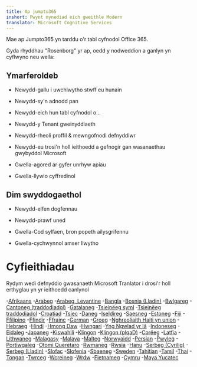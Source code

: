 ```yaml
---
title: Ap jumpto365
inshort: Pwynt mynediad eich gweithle Modern
translator: Microsoft Cognitive Services
---
```



Mae ap Jumpto365 yn tarddu o'r tabl cyfnodol Office 365. 

Gyda rhyddhau "Rosenborg" yr ap, oedd y nodweddion a ganlyn yn cyflwyno neu wella:

## Ymarferoldeb

* Newydd-gallu i uwchlwytho stwff eu hunain

* Newydd-sy'n adnodd pan

* Newydd-eich hun tabl cyfnodol o...

* Newydd-y Tenant gweinyddiaeth

* Newydd-rheoli proffil & mewngofnodi defnyddiwr

* Newydd-eu trosi'n holl ieithoedd a gefnogir gan wasanaethau gwybyddol Microsoft

* Gwella-agored ar gyfer unrhyw apiau

* Gwella-llywio cyffredinol

## Dim swyddogaethol

* Newydd-elfen dogfennau

* Newydd-prawf uned

* Gwella-Cod sylfaen, bron popeth ailysgrifennu

* Gwella-cychwynnol amser llwytho


# Cyfieithiadau
Rydym wedi defnyddio gwasanaeth Microsoft Tranlator i drosi'r holl erthyglau yn yr ieithoedd canlynol

-[Afrikaans](https://preview.app.jumpto365.com/tool/jumpto365/language/af)
-[Arabeg](https://preview.app.jumpto365.com/tool/jumpto365/language/ar)
-[Arabeg, Levantine](https://preview.app.jumpto365.com/tool/jumpto365/language/apc)
-[Bangla](https://preview.app.jumpto365.com/tool/jumpto365/language/bn)
-[Bosnia (Lladin)](https://preview.app.jumpto365.com/tool/jumpto365/language/bs)
-[Bwlgareg](https://preview.app.jumpto365.com/tool/jumpto365/language/bg)
-[Cantoneg (traddodiadol)](https://preview.app.jumpto365.com/tool/jumpto365/language/yue)
-[Gatalaneg](https://preview.app.jumpto365.com/tool/jumpto365/language/ca)
-[Tsieinëeg syml](https://preview.app.jumpto365.com/tool/jumpto365/language/zh-Hans)
-[Tsieinëeg traddodiadol](https://preview.app.jumpto365.com/tool/jumpto365/language/zh-Hant)
-[Croatiad](https://preview.app.jumpto365.com/tool/jumpto365/language/hr)
-[Tsiec](https://preview.app.jumpto365.com/tool/jumpto365/language/cs)
-[Daneg](https://preview.app.jumpto365.com/tool/jumpto365/language/da)
-[Iseldireg](https://preview.app.jumpto365.com/tool/jumpto365/language/nl)
-[Saesneg](https://preview.app.jumpto365.com/tool/jumpto365/language/en)
-[Estoneg](https://preview.app.jumpto365.com/tool/jumpto365/language/et)
-[Fiji](https://preview.app.jumpto365.com/tool/jumpto365/language/fj)
-[Ffilipino](https://preview.app.jumpto365.com/tool/jumpto365/language/fil)
-[Ffindir](https://preview.app.jumpto365.com/tool/jumpto365/language/fi)
-[Ffrainc](https://preview.app.jumpto365.com/tool/jumpto365/language/fr)
-[German](https://preview.app.jumpto365.com/tool/jumpto365/language/de)
-[Groeg](https://preview.app.jumpto365.com/tool/jumpto365/language/el)
-[Nghreoliaith Haiti yn union](https://preview.app.jumpto365.com/tool/jumpto365/language/ht)
-[Hebraeg](https://preview.app.jumpto365.com/tool/jumpto365/language/he)
-[Hindi](https://preview.app.jumpto365.com/tool/jumpto365/language/hi)
-[Hmong Daw](https://preview.app.jumpto365.com/tool/jumpto365/language/mww)
-[Hwngari](https://preview.app.jumpto365.com/tool/jumpto365/language/hu)
-[Yng Ngwlad yr Iâ](https://preview.app.jumpto365.com/tool/jumpto365/language/is)
-[Indoneseg](https://preview.app.jumpto365.com/tool/jumpto365/language/id)
-[Eidaleg](https://preview.app.jumpto365.com/tool/jumpto365/language/it)
-[Japaneg](https://preview.app.jumpto365.com/tool/jumpto365/language/ja)
-[Kiswahili](https://preview.app.jumpto365.com/tool/jumpto365/language/sw)
-[Klingon](https://preview.app.jumpto365.com/tool/jumpto365/language/tlh)
-[Klingon (plqaD)](https://preview.app.jumpto365.com/tool/jumpto365/language/tlh-Qaak)
-[Corëeg](https://preview.app.jumpto365.com/tool/jumpto365/language/ko)
-[Latfia](https://preview.app.jumpto365.com/tool/jumpto365/language/lv)
-[Lithwaneg](https://preview.app.jumpto365.com/tool/jumpto365/language/lt)
-[Malagasy](https://preview.app.jumpto365.com/tool/jumpto365/language/mg)
-[Malaya](https://preview.app.jumpto365.com/tool/jumpto365/language/ms)
-[Malteg](https://preview.app.jumpto365.com/tool/jumpto365/language/mt)
-[Norwyaidd](https://preview.app.jumpto365.com/tool/jumpto365/language/nb)
-[Persian](https://preview.app.jumpto365.com/tool/jumpto365/language/fa)
-[Pwyleg](https://preview.app.jumpto365.com/tool/jumpto365/language/pl)
-[Portiwgaleg](https://preview.app.jumpto365.com/tool/jumpto365/language/pt)
-[Otomi Queretaro](https://preview.app.jumpto365.com/tool/jumpto365/language/otq)
-[Rwmaneg](https://preview.app.jumpto365.com/tool/jumpto365/language/ro)
-[Rwsia](https://preview.app.jumpto365.com/tool/jumpto365/language/ru)
-[Hanu](https://preview.app.jumpto365.com/tool/jumpto365/language/sm)
-[Serbeg (Cyrilig)](https://preview.app.jumpto365.com/tool/jumpto365/language/sr-Cyrl)
-[Serbeg (Lladin)](https://preview.app.jumpto365.com/tool/jumpto365/language/sr-Latn)
-[Slofac](https://preview.app.jumpto365.com/tool/jumpto365/language/sk)
-[Slofenia](https://preview.app.jumpto365.com/tool/jumpto365/language/sl)
-[Sbaeneg](https://preview.app.jumpto365.com/tool/jumpto365/language/es)
-[Sweden](https://preview.app.jumpto365.com/tool/jumpto365/language/sv)
-[Tahitian](https://preview.app.jumpto365.com/tool/jumpto365/language/ty)
-[Tamil](https://preview.app.jumpto365.com/tool/jumpto365/language/ta)
-[Thai](https://preview.app.jumpto365.com/tool/jumpto365/language/th)
-[Tongan](https://preview.app.jumpto365.com/tool/jumpto365/language/to)
-[Twrceg](https://preview.app.jumpto365.com/tool/jumpto365/language/tr)
-[Wcreineg](https://preview.app.jumpto365.com/tool/jumpto365/language/uk)
-[Wrdw](https://preview.app.jumpto365.com/tool/jumpto365/language/ur)
-[Fietnameg](https://preview.app.jumpto365.com/tool/jumpto365/language/vi)
-[Cymru](https://preview.app.jumpto365.com/tool/jumpto365/language/cy)
-[Maya Yucatec](https://preview.app.jumpto365.com/tool/jumpto365/language/yua)

